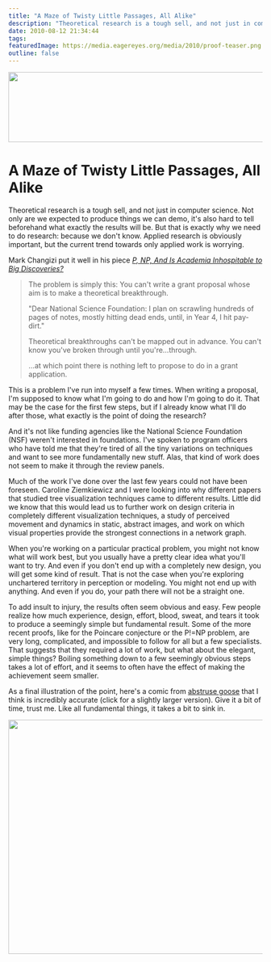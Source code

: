 ```yaml
---
title: "A Maze of Twisty Little Passages, All Alike"
description: "Theoretical research is a tough sell, and not just in computer science. Not only are we expected to produce things we can demo, it's also hard to tell beforehand what exactly the results will be. But that is exactly why we need to do research: because we don't know. Applied research is obviously important, but the current trend towards only applied work is worrying."
date: 2010-08-12 21:34:44
tags: 
featuredImage: https://media.eagereyes.org/media/2010/proof-teaser.png
outline: false
---
```


<p align="center"><img src="https://media.eagereyes.org/media/2010/proof-teaser.png" alt="" width="560" height="139" /></p>

# A Maze of Twisty Little Passages, All Alike

Theoretical research is a tough sell, and not just in computer science. Not only are we expected to produce things we can demo, it's also hard to tell beforehand what exactly the results will be. But that is exactly why we need to do research: because we don't know. Applied research is obviously important, but the current trend towards only applied work is worrying.

Mark Changizi put it well in his piece <em><a href="http://www.psychologytoday.com/blog/nature-brain-and-culture/201008/p-np-and-is-academia-inhospitable-big-discoveries">P, NP, And Is Academia Inhospitable to Big Discoveries?</a></em>

>	The problem is simply this: You can't write a grant proposal whose aim is to make a theoretical breakthrough.
>	
>	"Dear National Science Foundation: I plan on scrawling hundreds of pages of notes, mostly hitting dead ends, until, in Year 4, I hit pay-dirt."
>	
>	Theoretical breakthroughs can't be mapped out in advance. You can't know you've broken through until you're…through.
>	
>	…at which point there is nothing left to propose to do in a grant application.

This is a problem I've run into myself a few times. When writing a proposal, I'm supposed to know what I'm going to do and how I'm going to do it. That may be the case for the first few steps, but if I already know what I'll do after those, what exactly is the point of doing the research?

And it's not like funding agencies like the National Science Foundation (NSF) weren't interested in foundations. I've spoken to program officers who have told me that they're tired of all the tiny variations on techniques and want to see more fundamentally new stuff. Alas, that kind of work does not seem to make it through the review panels.

Much of the work I've done over the last few years could not have been foreseen. Caroline Ziemkiewicz and I were looking into why different papers that studied tree visualization techniques came to different results. Little did we know that this would lead us to further work on design criteria in completely different visualization techniques, a study of perceived movement and dynamics in static, abstract images, and work on which visual properties provide the strongest connections in a network graph.

When you're working on a particular practical problem, you might not know what will work best, but you usually have a pretty clear idea what you'll want to try. And even if you don't end up with a completely new design, you will get some kind of result. That is not the case when you're exploring unchartered territory in perception or modeling. You might not end up with anything. And even if you do, your path there will not be a straight one.

To add insult to injury, the results often seem obvious and easy. Few people realize how much experience, design, effort, blood, sweat, and tears it took to produce a seemingly simple but fundamental result. Some of the more recent proofs, like for the Poincare conjecture or the P!=NP problem, are very long, complicated, and impossible to follow for all but a few specialists. That suggests that they required a lot of work, but what about the elegant, simple things? Boiling something down to a few seemingly obvious steps takes a lot of effort, and it seems to often have the effect of making the achievement seem smaller.

As a final illustration of the point, here's a comic from <a href="http://abstrusegoose.com/230">abstruse goose</a> that I think is incredibly accurate (click for a slightly larger version). Give it a bit of time, trust me. Like all fundamental things, it takes a bit to sink in.

<a href="http://abstrusegoose.com/strips/it_is_obvious.PNG" rel="lightbox"><img src="https://media.eagereyes.org/media/2010/proof_560.png" alt="" width="560" height="464" /></a>


<PostedBy />


